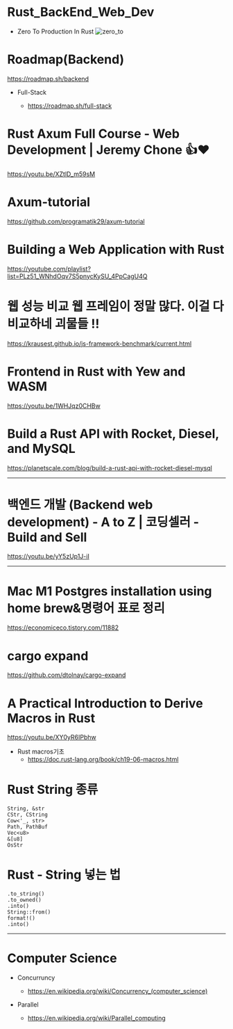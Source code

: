# Rust_BackEnd_Web_Dev
- Zero To Production In Rust
![zero_to](https://github.com/YoungHaKim7/Cpp_Training/assets/67513038/87c0f290-b283-4fb0-bcaf-e357ad023fe2)


# Roadmap(Backend)

https://roadmap.sh/backend

- Full-Stack

  - https://roadmap.sh/full-stack

# Rust Axum Full Course - Web Development | Jeremy Chone 👍❤️

https://youtu.be/XZtlD_m59sM


# Axum-tutorial

https://github.com/programatik29/axum-tutorial

# Building a Web Application with Rust

https://youtube.com/playlist?list=PLz51_WNhdOqv7S5pnycKySU_4PpCagU4Q


# 웹 성능 비교 웹 프레임이 정말 많다. 이걸 다 비교하네 괴물들 !!

https://krausest.github.io/js-framework-benchmark/current.html


# Frontend in Rust with Yew and WASM

https://youtu.be/1WHJqz0CHBw


# Build a Rust API with Rocket, Diesel, and MySQL

https://planetscale.com/blog/build-a-rust-api-with-rocket-diesel-mysql

<hr>

# 백엔드 개발 (Backend web development) - A to Z | 코딩셀러 - Build and Sell

https://youtu.be/yY5zUp1J-iI

<hr>

# Mac M1 Postgres installation using home brew&명령어 표로 정리

https://economiceco.tistory.com/11882

# cargo expand

https://github.com/dtolnay/cargo-expand


# A Practical Introduction to Derive Macros in Rust

https://youtu.be/XY0yR6IPbhw

- Rust macros기초
  - https://doc.rust-lang.org/book/ch19-06-macros.html

# Rust String 종류

```
String, &str
CStr, CString
Cow<'_, str>
Path, PathBuf
Vec<u8>
&[u8]
OsStr
```

# Rust - String 넣는 법

```
.to_string()
.to_owned()
.into()
String::from()
format!()
.into()
```


<hr>

# Computer Science

- Concurruncy
  - https://en.wikipedia.org/wiki/Concurrency_(computer_science)

- Parallel
  - https://en.wikipedia.org/wiki/Parallel_computing
